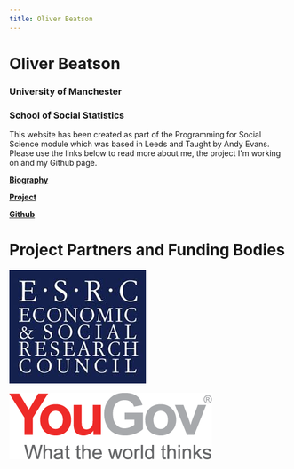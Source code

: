 ```yaml
---
title: Oliver Beatson
---
```


<!---
Above code generates title that appears in the tab when on the specific page
-->

<!---
Use of hashtags below create headers. The double asterisk creates bold typeface
-->

# **Oliver Beatson**

### University of Manchester
### School of Social Statistics

This website has been created as part of the Programming for Social Science module which was based in Leeds and Taught by Andy Evans. Please use the links below to read more about me, the project I'm working on and my Github page.

<!---
Below code are links to the separate pages that make up the website. Biography and project are separate pages, whereas the third link takes the user to my GitHub page.
-->

[**Biography**](https://gyob1908.github.io/Bio)

[**Project**](https://gyob1908.github.io/project)

[**Github**](https://github.com/gyob1908)

# Project Partners and Funding Bodies

<!---
Below are links to jpg's of the logo's for the two corporate partners for the project.
-->

![ESRC Logo](https://raw.githubusercontent.com/gyob1908/gyob1908.github.io/master/ESRC%20Logo.jpg) 

![YouGov Logo](https://raw.githubusercontent.com/gyob1908/gyob1908.github.io/master/YouGov-Logo.png)

